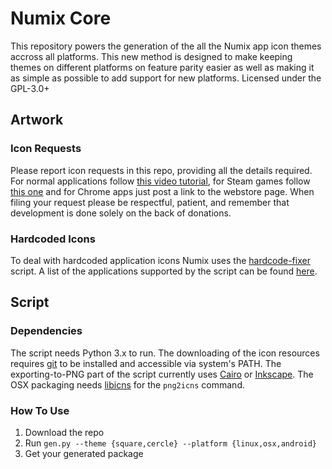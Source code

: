 # Numix Core
This repository powers the generation of the all the Numix app icon themes accross all platforms. This new method is designed to make keeping themes on different platforms on feature parity easier as well as making it as simple as possible to add support for new platforms. Licensed under the GPL-3.0+


## Artwork

### Icon Requests
Please report icon requests in this repo, providing all the details required. For normal applications follow [this video tutorial](https://plus.google.com/+NumixprojectOrg/posts/DkRmhFZuWez), for Steam games follow [this one](https://www.youtube.com/watch?v=BuUy4CzCoXc) and for Chrome apps just post a link to the webstore page. When filing your request please be respectful, patient, and remember that development is done solely on the back of donations.

### Hardcoded Icons
To deal with hardcoded application icons Numix uses the [hardcode-fixer](https://github.com/Foggalong/hardcode-fixer) script. A list of the applications supported by the script can be found [here](https://github.com/Foggalong/hardcode-fixer/wiki/App-Support).


## Script

### Dependencies
The script needs Python 3.x to run. The downloading of the icon resources requires [git](https://git-scm.com/) to be installed and accessible via system's PATH. The exporting-to-PNG part of the script currently uses [Cairo](https://cairographics.org/) or [Inkscape](https://inkscape.org/). The OSX packaging needs [libicns](http://icns.sourceforge.net/) for the `png2icns` command.

### How To Use
1. Download the repo
2. Run `gen.py --theme {square,cercle} --platform {linux,osx,android}`
3. Get your generated package
